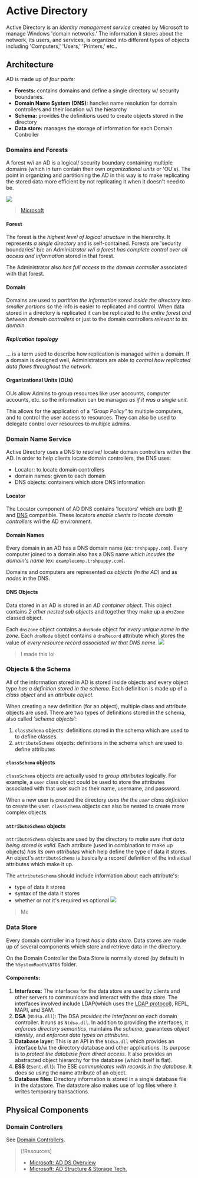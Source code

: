 
# Active Directory
Active Directory is an *identity management service* created by Microsoft to manage Windows 'domain networks.' The information it stores about the network, its users, and services, is organized into different types of objects including 'Computers,' 'Users,' 'Printers,' etc..
## Architecture
AD is made up of *four parts:*
- **Forests:** contains domains and define a single directory w/ security boundaries.
- **Domain Name System (DNS):** handles name resolution for domain controllers and their location w/i the hierarchy
- **Schema:** provides the definitions used to create objects stored in the directory
- **Data store:** manages the storage of information  for each Domain Controller
### Domains and Forests
A forest w/i an AD is a logical/ security boundary containing multiple domains (which in turn contain their own *organizational units* or 'OU's). The point in organizing and partitioning the AD in this way is to  make replicating the stored data more efficient by not replicating it when it doesn't need to be.

![](/computers/computers-pics/active-directory-1.gif)
> [Microsoft](https://learn.microsoft.com/en-us/previous-versions/windows/it-pro/windows-server-2003/cc759186(v=ws.10))
#### Forest
The forest is the *highest level of logical structure* in the hierarchy. It represents *a single directory* and is self-contained. Forests are 'security boundaries' b/c an *Administrator w/i a forest has complete control over all access and information* stored in that forest.

The Administrator also *has full access to the domain controller* associated with that forest.
#### Domain
Domains are used to *partition the information sored inside the directory into smaller portions* so the info is easier to replicated and control. When data stored in a directory is replicated it can be replicated to *the entire forest and between domain controllers* or just to the domain controllers *relevant to its domain.*
##### Replication topology
... is a term used to describe how replication is managed within a domain. If a domain is designed well, Administrators are able *to control how replicated data flows throughout the network.*
#### Organizational Units (OUs)
OUs allow Admins to group resources like user accounts, computer accounts, etc. so the information can be manages *as if it was a single unit.*

This allows for the application of a *"Group Policy"* to multiple computers, and to control the user access to resources. They can also be used to delegate control over resources to multiple admins.
### Domain Name Service
Active Directory uses a DNS to resolve/ locate domain controllers within the AD. In order to help clients locate domain controllers, the DNS uses:
- Locator: to locate domain controllers
- domain names: given to each domain
- DNS objects: containers which store DNS information
#### Locator
The Locator component of AD DNS contains 'locators' which are both [IP](/networking/OSI/IP-addresses.md) and [DNS](/networking/DNS/DNS.md) compatible. These locators *enable clients to locate domain controllers* w/i the AD environment.
#### Domain Names
Every domain in an AD has a DNS domain name (ex: `trshpuppy.com`). Every computer joined to a domain also has  a DNS name *which incudes the domain's name* (ex: `examplecomp.trshpuppy.com`).

Domains and computers are represented *as objects (in the AD)* and as *nodes* in the DNS.
#### DNS Objects
Data stored in an AD is stored in an *AD container object*. This object contains *2 other nested sub objects* and together they make up a *`dnsZone`* classed object. 

Each `dnsZone` object contains a `dnsNode` object for *every unique name in the zone*. Each `dnsNode` object contains a `dnsRecord` attribute which stores the value of *every resource record associated w/ that DNS name*.
![](computers/computers-pics/active-directory-2.png)
> I made this lol
### Objects & the Schema
All of the information stored in AD is stored inside objects and every object type *has a definition stored in the schema.* Each definition is made up of a *class object* and an *attribute object*. 

When creating a new definition (for an object), multiple class and attribute objects are used. There are two types of definitions stored in the schema, also called *'schema objects'*:
1. `classSchema` objects: definitions stored in the schema which are used to to define classes.
2. `attributeSchema` objects: definitions in the schema which are used to define attributes
#### `classSchema` objects
`classSchema` objects are actually used to *group attributes* logically. For example, a `user` class object could be used to store the attributes associated with that user such as their name, username, and password.

When a new user is created the directory *uses the the `user` class definition* to create the user. `classSchema` objects can also be nested to create more complex objects.
#### `attributeSchema` objects
`attributeSchema` objects are used by the directory to *make sure that data being stored is valid*.  Each attribute (used in combination to make up objects) *has its own attributes* which help define the type of data it stores. An object's `attributeSchema` is basically a record/ definition of the individual attributes which make it up.

The `attributeSchema` should include information about each attribute's:
- type of data it stores
- syntax of the data it stores
- whether or not it's required vs optional
![](computers/computers-pics/active-directory-2%201.png)
> Me
### Data Store
Every domain controller in a forest *has a data store*. Data stores are made up of several components which store and retrieve data in the directory.

On the Domain Controller the Data Store is normally stored (by default) in the `%SystemRoot%\NTDS` folder.
#### Components:
1. **Interfaces**: The interfaces for the data store are used by clients and other servers to communicate and interact with the data store. The interfaces involved include LDAP(which uses the [LDAP protocol](/networking/protocols/LDAP.md)), REPL, MAPI, and SAM.
2. **DSA** (`Ntdsa.dll`): The DSA *provides the interfaces* on each domain controller. It runs as `Ntdsa.dll`. In addition to providing the interfaces, it *enforces directory semantics*, maintains *the schema*, guarantees *object identity*, and *enforces data types on attributes*.
3. **Database layer**: This is an API in the `Ntdsa.dll` which provides an interface b/w the directory database and other applications. Its purpose is to *protect the database from direct access*. It also provides an abstracted object hierarchy for the database (which itself is flat).
4. **ESS** (`Esent.dll`): The ESE *communicates with records in the database*.  It does so using the name attribute of an object.
5. **Database files**: Directory information is stored in a single database file in the datastore. The datastore also makes use of log files where it writes temporary transactions.
## Physical Components
### Domain Controllers
See [Domain Controllers](computers/windows/active-directory/domain-controller.md).

> [!Resources]
> - [Microsoft: AD DS Overview](https://learn.microsoft.com/en-us/windows-server/identity/ad-ds/get-started/virtual-dc/active-directory-domain-services-overview)
> - [Microsoft: AD Structure & Storage Tech.](https://learn.microsoft.com/en-us/previous-versions/windows/it-pro/windows-server-2003/cc759186(v=ws.10))
